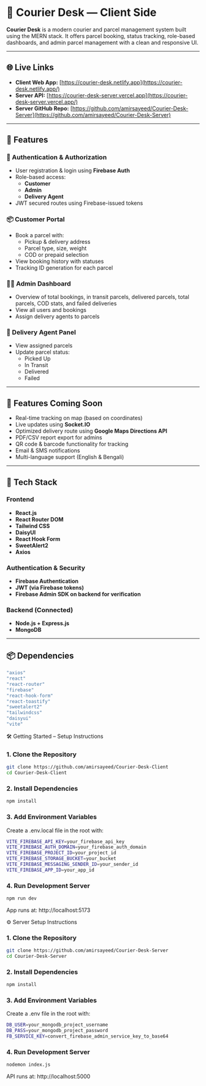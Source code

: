 # 🚚 Courier Desk — Client Side

**Courier Desk** is a modern courier and parcel management system built using the MERN stack. It offers parcel booking, status tracking, role-based dashboards, and admin parcel management with a clean and responsive UI.

---

## 🌐 Live Links

- **Client Web App:** [https://courier-desk.netlify.app](https://courier-desk.netlify.app/)
- **Server API:** [https://courier-desk-server.vercel.app](https://courier-desk-server.vercel.app/)
- **Server GitHub Repo:** [https://github.com/amirsayeed/Courier-Desk-Server](https://github.com/amirsayeed/Courier-Desk-Server)

---

## 🎯 Features

### 👤 Authentication & Authorization

- User registration & login using **Firebase Auth**
- Role-based access:
  - **Customer**
  - **Admin**
  - **Delivery Agent**
- JWT secured routes using Firebase-issued tokens

### 📦 Customer Portal

- Book a parcel with:
  - Pickup & delivery address
  - Parcel type, size, weight
  - COD or prepaid selection
- View booking history with statuses
- Tracking ID generation for each parcel

### 🧑‍💼 Admin Dashboard

- Overview of total bookings, in transit parcels, delivered parcels, total parcels, COD stats, and failed deliveries
- View all users and bookings
- Assign delivery agents to parcels

### 🚚 Delivery Agent Panel

- View assigned parcels
- Update parcel status:
  - Picked Up
  - In Transit
  - Delivered
  - Failed

---

## 🚧 Features Coming Soon

- Real-time tracking on map (based on coordinates)
- Live updates using **Socket.IO**
- Optimized delivery route using **Google Maps Directions API**
- PDF/CSV report export for admins
- QR code & barcode functionality for tracking
- Email & SMS notifications
- Multi-language support (English & Bengali)

---

## 🧰 Tech Stack

### Frontend

- **React.js**
- **React Router DOM**
- **Tailwind CSS**
- **DaisyUI**
- **React Hook Form**
- **SweetAlert2**
- **Axios**

### Authentication & Security

- **Firebase Authentication**
- **JWT (via Firebase tokens)**
- **Firebase Admin SDK on backend for verification**

### Backend (Connected)

- **Node.js + Express.js**
- **MongoDB**

---

## 📦 Dependencies

```bash
"axios"
"react"
"react-router"
"firebase"
"react-hook-form"
"react-toastify"
"sweetalert2"
"tailwindcss"
"daisyui"
"vite"
```

🛠️ Getting Started – Setup Instructions

### 1. Clone the Repository

```bash
git clone https://github.com/amirsayeed/Courier-Desk-Client
cd Courier-Desk-Client
```

### 2. Install Dependencies

```bash
npm install
```

### 3. Add Environment Variables

Create a .env.local file in the root with:

```bash
VITE_FIREBASE_API_KEY=your_firebase_api_key
VITE_FIREBASE_AUTH_DOMAIN=your_firebase_auth_domain
VITE_FIREBASE_PROJECT_ID=your_project_id
VITE_FIREBASE_STORAGE_BUCKET=your_bucket
VITE_FIREBASE_MESSAGING_SENDER_ID=your_sender_id
VITE_FIREBASE_APP_ID=your_app_id
```

### 4. Run Development Server

```bash
npm run dev
```

App runs at: http://localhost:5173

⚙️ Server Setup Instructions

### 1. Clone the Repository

```bash
git clone https://github.com/amirsayeed/Courier-Desk-Server
cd Courier-Desk-Server
```

### 2. Install Dependencies

```bash
npm install
```

### 3. Add Environment Variables

Create a .env file in the root with:

```bash
DB_USER=your_mongodb_project_username
DB_PASS=your_mongodb_project_password
FB_SERVICE_KEY=convert_firebase_admin_service_key_to_base64
```

### 4. Run Development Server

```bash
nodemon index.js
```

API runs at: http://localhost:5000
